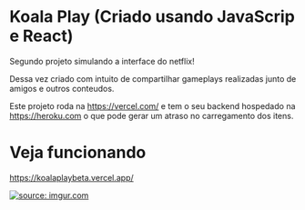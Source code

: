 # Koala Play  (Criado usando JavaScrip e React)

Segundo projeto simulando a interface do netflix! 

Dessa vez criado com intuito de compartilhar gameplays realizadas junto de amigos e outros conteudos.

Este projeto roda na https://vercel.com/ e tem o seu backend hospedado na https://heroku.com o que pode gerar um atraso no carregamento dos itens.

# Veja funcionando
https://koalaplaybeta.vercel.app/ 

<a href="https://imgur.com/mxYqamb"><img src="https://i.imgur.com/mxYqamb.jpg" title="source: imgur.com" /></a>
